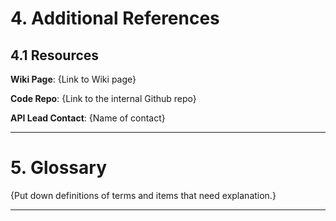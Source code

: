 # 4. Additional References

## 4.1 Resources

**Wiki Page**: {Link to Wiki page}

**Code Repo**:  {Link to the internal Github repo}

**API Lead Contact**: {Name of contact}

---

# 5. Glossary

{Put down definitions of terms and items that need explanation.}

---

